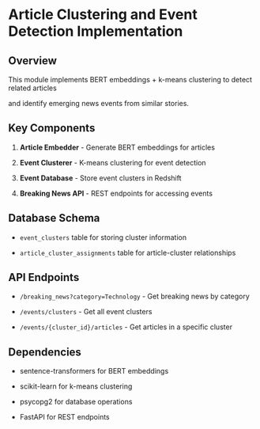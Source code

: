 # Article Clustering and Event Detection Implementation

## Overview

This module implements BERT embeddings + k-means clustering to detect related articles

and identify emerging news events from similar stories.

## Key Components

1. **Article Embedder** - Generate BERT embeddings for articles

2. **Event Clusterer** - K-means clustering for event detection

3. **Event Database** - Store event clusters in Redshift

4. **Breaking News API** - REST endpoints for accessing events

## Database Schema

- `event_clusters` table for storing cluster information

- `article_cluster_assignments` table for article-cluster relationships

## API Endpoints

- `/breaking_news?category=Technology` - Get breaking news by category

- `/events/clusters` - Get all event clusters

- `/events/{cluster_id}/articles` - Get articles in a specific cluster

## Dependencies

- sentence-transformers for BERT embeddings

- scikit-learn for k-means clustering

- psycopg2 for database operations

- FastAPI for REST endpoints

